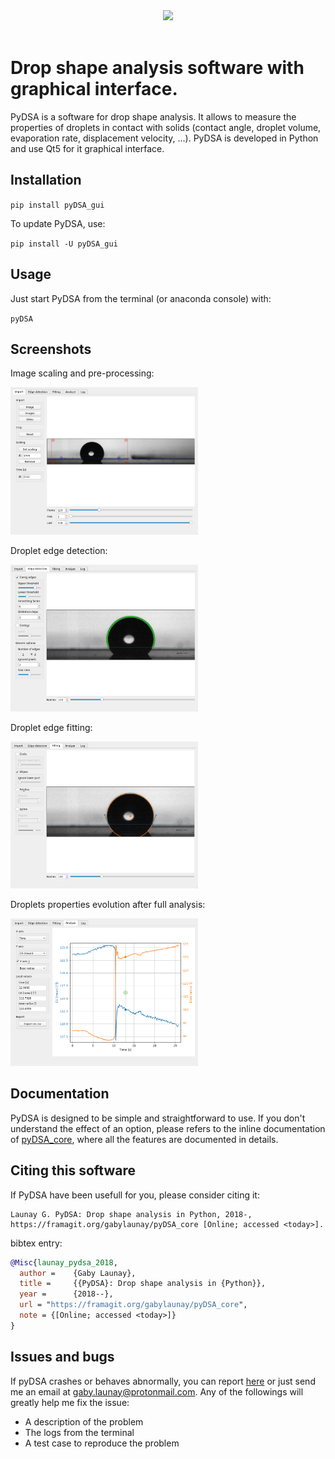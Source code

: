 <div align="center">
  <img width=500px" src="https://framagit.org/gabylaunay/pyDSA_core/raw/master/branding/pyDSA_logo_text.svg"><br><br>
</div>


# Drop shape analysis software with graphical interface.


PyDSA is a software for drop shape analysis. It allows to measure the properties of droplets in contact with solids (contact angle, droplet volume, evaporation rate, displacement velocity, ...).
PyDSA is developed in Python and use Qt5 for it graphical interface.

## Installation<a name="installation"></a>

``pip install pyDSA_gui``

To update PyDSA, use:

``pip install -U pyDSA_gui``

## Usage

Just start PyDSA from the terminal (or anaconda console) with:

``pyDSA``

## Screenshots

Image scaling and pre-processing:

<img src="doc/screenshot1.png" alt="Import" width="300"/>

Droplet edge detection:

<img src="doc/screenshot2.png" alt="Import" width="300"/>

Droplet edge fitting:

<img src="doc/screenshot3.png" alt="Import" width="300"/>

Droplets properties evolution after full analysis:

<img src="doc/screenshot4.png" alt="Import" width="300"/>

## Documentation

PyDSA is designed to be simple and straightforward to use.
If you don't understand the effect of an option,
please refers to the inline documentation of [pyDSA_core](https://framagit.org/gabylaunay/pyDSA_core),
where all the features are documented in details.

## Citing this software

If PyDSA have been usefull for you, please consider citing it:
```
Launay G. PyDSA: Drop shape analysis in Python, 2018-, https://framagit.org/gabylaunay/pyDSA_core [Online; accessed <today>].
```

bibtex entry:
``` bibtex
@Misc{launay_pydsa_2018,
  author =    {Gaby Launay},
  title =     {{PyDSA}: Drop shape analysis in {Python}},
  year =      {2018--},
  url = "https://framagit.org/gabylaunay/pyDSA_core",
  note = {[Online; accessed <today>]}
}

```

## Issues and bugs

If pyDSA crashes or behaves abnormally, you can report [here](https://framagit.org/gabylaunay/pyDSA_gui/issues) or just send me an email at [gaby.launay@protonmail.com](mailto:gaby.launay@protonmail.com).
Any of the followings will greatly help me fix the issue:

- A description of the problem
- The logs from the terminal
- A test case to reproduce the problem

